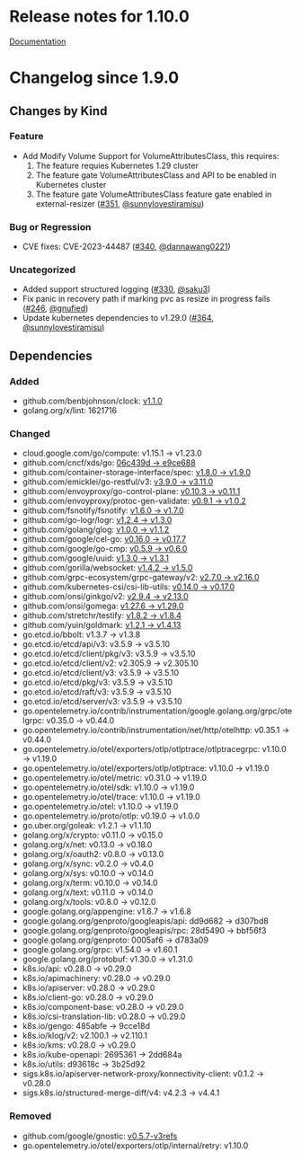 # Release notes for 1.10.0

[Documentation](https://kubernetes-csi.github.io)

# Changelog since 1.9.0

## Changes by Kind

### Feature

- Add Modify Volume Support for VolumeAttributesClass, this requires:
  1. The feature requies Kubernetes 1.29 cluster
  2. The feature gate VolumeAttributesClass and API to be enabled in Kubernetes cluster
  3. The feature gate VolumeAttributesClass feature gate enabled in external-resizer ([#351](https://github.com/kubernetes-csi/external-resizer/pull/351), [@sunnylovestiramisu](https://github.com/sunnylovestiramisu))

### Bug or Regression

- CVE fixes: CVE-2023-44487 ([#340](https://github.com/kubernetes-csi/external-resizer/pull/340), [@dannawang0221](https://github.com/dannawang0221))

### Uncategorized

- Added support structured logging ([#330](https://github.com/kubernetes-csi/external-resizer/pull/330), [@saku3](https://github.com/saku3))
- Fix panic in recovery path if marking pvc as resize in progress fails ([#246](https://github.com/kubernetes-csi/external-resizer/pull/246), [@gnufied](https://github.com/gnufied))
- Update kubernetes dependencies to v1.29.0 ([#364](https://github.com/kubernetes-csi/external-resizer/pull/364), [@sunnylovestiramisu](https://github.com/sunnylovestiramisu))

## Dependencies

### Added
- github.com/benbjohnson/clock: [v1.1.0](https://github.com/benbjohnson/clock/tree/v1.1.0)
- golang.org/x/lint: 1621716

### Changed
- cloud.google.com/go/compute: v1.15.1 → v1.23.0
- github.com/cncf/xds/go: [06c439d → e9ce688](https://github.com/cncf/xds/go/compare/06c439d...e9ce688)
- github.com/container-storage-interface/spec: [v1.8.0 → v1.9.0](https://github.com/container-storage-interface/spec/compare/v1.8.0...v1.9.0)
- github.com/emicklei/go-restful/v3: [v3.9.0 → v3.11.0](https://github.com/emicklei/go-restful/v3/compare/v3.9.0...v3.11.0)
- github.com/envoyproxy/go-control-plane: [v0.10.3 → v0.11.1](https://github.com/envoyproxy/go-control-plane/compare/v0.10.3...v0.11.1)
- github.com/envoyproxy/protoc-gen-validate: [v0.9.1 → v1.0.2](https://github.com/envoyproxy/protoc-gen-validate/compare/v0.9.1...v1.0.2)
- github.com/fsnotify/fsnotify: [v1.6.0 → v1.7.0](https://github.com/fsnotify/fsnotify/compare/v1.6.0...v1.7.0)
- github.com/go-logr/logr: [v1.2.4 → v1.3.0](https://github.com/go-logr/logr/compare/v1.2.4...v1.3.0)
- github.com/golang/glog: [v1.0.0 → v1.1.2](https://github.com/golang/glog/compare/v1.0.0...v1.1.2)
- github.com/google/cel-go: [v0.16.0 → v0.17.7](https://github.com/google/cel-go/compare/v0.16.0...v0.17.7)
- github.com/google/go-cmp: [v0.5.9 → v0.6.0](https://github.com/google/go-cmp/compare/v0.5.9...v0.6.0)
- github.com/google/uuid: [v1.3.0 → v1.3.1](https://github.com/google/uuid/compare/v1.3.0...v1.3.1)
- github.com/gorilla/websocket: [v1.4.2 → v1.5.0](https://github.com/gorilla/websocket/compare/v1.4.2...v1.5.0)
- github.com/grpc-ecosystem/grpc-gateway/v2: [v2.7.0 → v2.16.0](https://github.com/grpc-ecosystem/grpc-gateway/v2/compare/v2.7.0...v2.16.0)
- github.com/kubernetes-csi/csi-lib-utils: [v0.14.0 → v0.17.0](https://github.com/kubernetes-csi/csi-lib-utils/compare/v0.14.0...v0.17.0)
- github.com/onsi/ginkgo/v2: [v2.9.4 → v2.13.0](https://github.com/onsi/ginkgo/v2/compare/v2.9.4...v2.13.0)
- github.com/onsi/gomega: [v1.27.6 → v1.29.0](https://github.com/onsi/gomega/compare/v1.27.6...v1.29.0)
- github.com/stretchr/testify: [v1.8.2 → v1.8.4](https://github.com/stretchr/testify/compare/v1.8.2...v1.8.4)
- github.com/yuin/goldmark: [v1.2.1 → v1.4.13](https://github.com/yuin/goldmark/compare/v1.2.1...v1.4.13)
- go.etcd.io/bbolt: v1.3.7 → v1.3.8
- go.etcd.io/etcd/api/v3: v3.5.9 → v3.5.10
- go.etcd.io/etcd/client/pkg/v3: v3.5.9 → v3.5.10
- go.etcd.io/etcd/client/v2: v2.305.9 → v2.305.10
- go.etcd.io/etcd/client/v3: v3.5.9 → v3.5.10
- go.etcd.io/etcd/pkg/v3: v3.5.9 → v3.5.10
- go.etcd.io/etcd/raft/v3: v3.5.9 → v3.5.10
- go.etcd.io/etcd/server/v3: v3.5.9 → v3.5.10
- go.opentelemetry.io/contrib/instrumentation/google.golang.org/grpc/otelgrpc: v0.35.0 → v0.44.0
- go.opentelemetry.io/contrib/instrumentation/net/http/otelhttp: v0.35.1 → v0.44.0
- go.opentelemetry.io/otel/exporters/otlp/otlptrace/otlptracegrpc: v1.10.0 → v1.19.0
- go.opentelemetry.io/otel/exporters/otlp/otlptrace: v1.10.0 → v1.19.0
- go.opentelemetry.io/otel/metric: v0.31.0 → v1.19.0
- go.opentelemetry.io/otel/sdk: v1.10.0 → v1.19.0
- go.opentelemetry.io/otel/trace: v1.10.0 → v1.19.0
- go.opentelemetry.io/otel: v1.10.0 → v1.19.0
- go.opentelemetry.io/proto/otlp: v0.19.0 → v1.0.0
- go.uber.org/goleak: v1.2.1 → v1.1.10
- golang.org/x/crypto: v0.11.0 → v0.15.0
- golang.org/x/net: v0.13.0 → v0.18.0
- golang.org/x/oauth2: v0.8.0 → v0.13.0
- golang.org/x/sync: v0.2.0 → v0.4.0
- golang.org/x/sys: v0.10.0 → v0.14.0
- golang.org/x/term: v0.10.0 → v0.14.0
- golang.org/x/text: v0.11.0 → v0.14.0
- golang.org/x/tools: v0.8.0 → v0.12.0
- google.golang.org/appengine: v1.6.7 → v1.6.8
- google.golang.org/genproto/googleapis/api: dd9d682 → d307bd8
- google.golang.org/genproto/googleapis/rpc: 28d5490 → bbf56f3
- google.golang.org/genproto: 0005af6 → d783a09
- google.golang.org/grpc: v1.54.0 → v1.60.1
- google.golang.org/protobuf: v1.30.0 → v1.31.0
- k8s.io/api: v0.28.0 → v0.29.0
- k8s.io/apimachinery: v0.28.0 → v0.29.0
- k8s.io/apiserver: v0.28.0 → v0.29.0
- k8s.io/client-go: v0.28.0 → v0.29.0
- k8s.io/component-base: v0.28.0 → v0.29.0
- k8s.io/csi-translation-lib: v0.28.0 → v0.29.0
- k8s.io/gengo: 485abfe → 9cce18d
- k8s.io/klog/v2: v2.100.1 → v2.110.1
- k8s.io/kms: v0.28.0 → v0.29.0
- k8s.io/kube-openapi: 2695361 → 2dd684a
- k8s.io/utils: d93618c → 3b25d92
- sigs.k8s.io/apiserver-network-proxy/konnectivity-client: v0.1.2 → v0.28.0
- sigs.k8s.io/structured-merge-diff/v4: v4.2.3 → v4.4.1

### Removed
- github.com/google/gnostic: [v0.5.7-v3refs](https://github.com/google/gnostic/tree/v0.5.7-v3refs)
- go.opentelemetry.io/otel/exporters/otlp/internal/retry: v1.10.0
